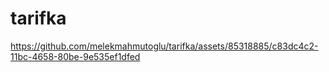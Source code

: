 # tarifka

https://github.com/melekmahmutoglu/tarifka/assets/85318885/c83dc4c2-11bc-4658-80be-9e535ef1dfed

